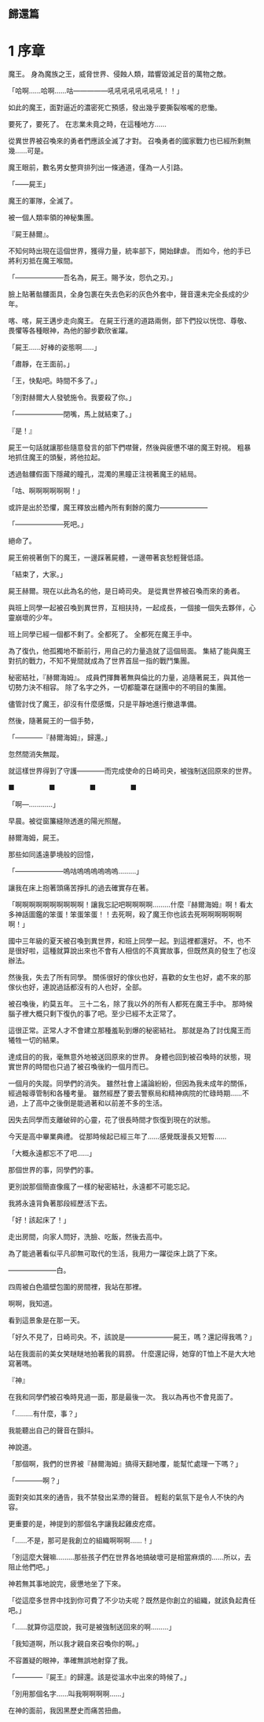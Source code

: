 ## 歸還篇

# 1 序章

魔王。
身為魔族之王，威脅世界、侵蝕人類，踏響毀滅足音的萬物之敵。

「哈啊......哈啊......咕—————吼吼吼吼吼吼吼吼！！」

如此的魔王，面對逼近的濃密死亡預感，發出幾乎要撕裂喉嚨的悲慟。

要死了，要死了。
在志業未竟之時，在這種地方......

從異世界被召喚來的勇者們應該全滅了才對。
召喚勇者的國家戰力也已經所剩無幾......可是。

魔王眼前，數名男女整齊排列出一條通道，僅為一人引路。

「——屍王」

魔王的軍隊，全滅了。

被一個人類率領的神秘集團。

『屍王赫爾』。

不知何時出現在這個世界，獲得力量，統率部下，開始肆虐。
而如今，他的手已將利刃抵在魔王喉間。

「———————吾名為，屍王。賜予汝，怨仇之刃。」

臉上貼著骷髏面具，全身包裹在失去色彩的灰色外套中，聲音還未完全長成的少年。

喀、喀，屍王邁步走向魔王。
在屍王行進的道路兩側，部下們投以恍惚、尊敬、畏懼等各種眼神，為他的腳步歡欣雀躍。

「屍王......好棒的姿態啊......」

「肅靜，在王面前。」

「王，快點吧。時間不多了。」

「別對赫爾大人發號施令。我要殺了你。」

「———————閉嘴，馬上就結束了。」

『是！』

屍王一句話就讓那些隨意發言的部下們噤聲，然後與疲憊不堪的魔王對視。
粗暴地抓住魔王的頭髮，將他拉起。

透過骷髏假面下隱藏的瞳孔，混濁的黑瞳正注視著魔王的結局。

「咕、啊啊啊啊啊啊！」

或許是出於恐懼，魔王釋放出體內所有剩餘的魔力———————

「———————死吧。」

絕命了。

屍王俯視著倒下的魔王，一邊踩著屍體，一邊帶著哀愁輕聲低語。

「結束了，大家。」

屍王赫爾。現在以此為名的他，是日崎司央。
是從異世界被召喚而來的勇者。

與班上同學一起被召喚到異世界，互相扶持，一起成長，一個接一個失去夥伴，心靈崩壞的少年。

班上同學已經一個都不剩了。全都死了。
全都死在魔王手中。

為了復仇，他孤獨地不斷前行，用自己的力量造就了這個局面。
集結了能與魔王對抗的戰力，不知不覺間就成為了世界首屈一指的戰鬥集團。

秘密結社，『赫爾海姆』。
成員們揮舞著無與倫比的力量，追隨著屍王，與其他一切勢力決不相容。
除了名字之外，一切都籠罩在謎團中的不明目的集團。

儘管討伐了魔王，卻沒有什麼感慨，只是平靜地進行撤退準備。

然後，隨著屍王的一個手勢，

「————『赫爾海姆』，歸還。」

忽然間消失無蹤。

就這樣世界得到了守護————而完成使命的日崎司央，被強制送回原來的世界。

■　　　　　■　　　　　■　　　　　■

「啊—............」

早晨。被從窗簾縫隙透進的陽光照醒。

赫爾海姆，屍王。

那些如同遙遠夢境般的回憶，

「———————嗚咕嗚嗚嗚嗚嗚嗚.........」

讓我在床上抱著頭痛苦掙扎的過去確實存在著。

「啊啊啊啊啊啊啊啊啊啊！讓我忘記吧啊啊啊啊.........什麼『赫爾海姆』啊！看太多神話圖鑑的笨蛋！笨蛋笨蛋！！去死啊，殺了魔王你也該去死啊啊啊啊啊啊啊！」

國中三年級的夏天被召喚到異世界，和班上同學一起。到這裡都還好。
不，也不是很好啦，這種就算說出來也不會有人相信的不真實故事，但既然真的發生了也沒辦法。

然後我，失去了所有同學。
關係很好的傢伙也好，喜歡的女生也好，處不來的那傢伙也好，連說過話都沒有的人也好，全部。

被召喚後，約莫五年。
三十二名，除了我以外的所有人都死在魔王手中。
那時候腦子裡大概只剩下復仇的事了吧。至少已經不太正常了。

這很正常。正常人才不會建立那種羞恥到爆的秘密結社。
那就是為了討伐魔王而犧牲一切的結果。

達成目的的我，毫無意外地被送回原來的世界。
身體也回到被召喚時的狀態，現實世界的時間也只過了被召喚後約一個月而已。

一個月的失蹤。同學們的消失。
雖然社會上議論紛紛，但因為我未成年的關係，經過報導管制和各種考量。
雖然經歷了要去警察局和精神病院的忙碌時期......不過，上了高中之後倒是能過著和以前差不多的生活。

因失去同學而支離破碎的心靈，花了很長時間才恢復到現在的狀態。

今天是高中畢業典禮。
從那時候起已經三年了......感覺既漫長又短暫......

「大概永遠都忘不了吧......」

那個世界的事，同學們的事。

更別說那個簡直像瘋了一樣的秘密結社，永遠都不可能忘記。

我將永遠背負著那段經歷活下去。

「好！該起床了！」

走出房間，向家人問好，洗臉、吃飯，然後去高中。

為了能過著看似平凡卻無可取代的生活，我用力一躍從床上跳了下來。

———————白。

四周被白色牆壁包圍的房間裡，我站在那裡。

啊啊，我知道。

看到這景象是在那一天。

「好久不見了，日崎司央。不，該說是———————屍王，嗎？還記得我嗎？」

站在我面前的美女笑瞇瞇地拍著我的肩膀。
什麼還記得，她穿的T恤上不是大大地寫著嗎。

『神』

在我和同學們被召喚時見過一面，那是最後一次。
我以為再也不會見面了。

「.........有什麼，事？」

我能聽出自己的聲音在顫抖。

神說道。

「那個啊，我們的世界被『赫爾海姆』搞得天翻地覆，能幫忙處理一下嗎？」

「————啊？」

面對突如其來的通告，我不禁發出呆滯的聲音。
輕鬆的氣氛下是令人不快的內容。

更重要的是，神提到的那個名字讓我起雞皮疙瘩。

「......不是，那可是我創立的組織啊啊啊......！」

「別這麼大聲嘛.........那些孩子們在世界各地搞破壞可是相當麻煩的......所以，去阻止他們吧。」

神若無其事地說完，疲憊地坐了下來。

「從這麼多世界中找到你可費了不少功夫呢？既然是你創立的組織，就該負起責任吧。」

「......就算你這麼說，我可是被強制送回來的啊.........」

「我知道啊，所以我才親自來召喚你的啊。」

不容置疑的眼神，準確無誤地射穿了我。

「————『屍王』的歸還。該是從溫水中出來的時候了。」

「別用那個名字......叫我啊啊啊啊......」

在神的面前，我因黑歷史而痛苦扭曲。